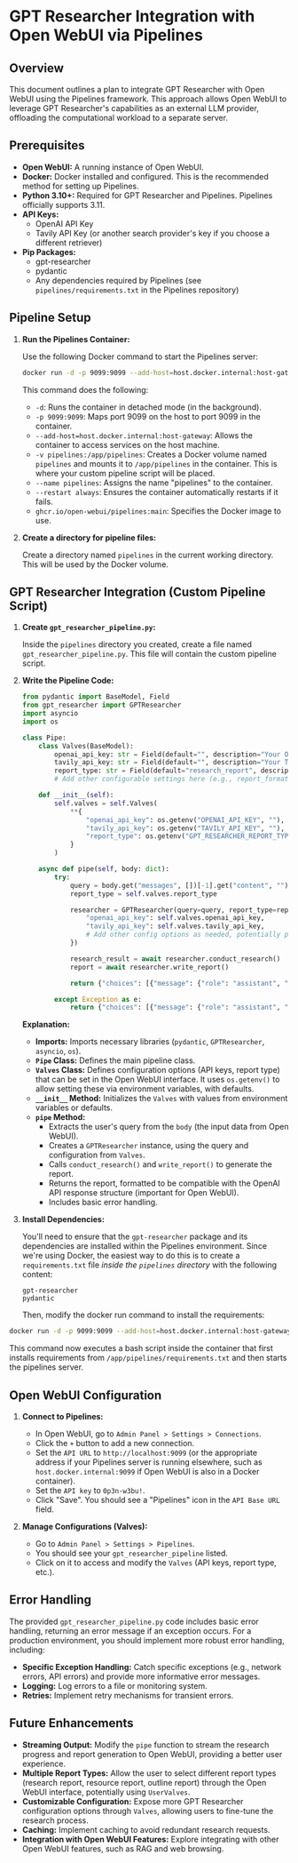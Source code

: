 # GPT Researcher Integration with Open WebUI via Pipelines

## Overview

This document outlines a plan to integrate GPT Researcher with Open WebUI using the Pipelines framework. This approach allows Open WebUI to leverage GPT Researcher's capabilities as an external LLM provider, offloading the computational workload to a separate server.

## Prerequisites

*   **Open WebUI:** A running instance of Open WebUI.
*   **Docker:** Docker installed and configured. This is the recommended method for setting up Pipelines.
*   **Python 3.10+:**  Required for GPT Researcher and Pipelines.  Pipelines officially supports 3.11.
*   **API Keys:**
    *   OpenAI API Key
    *   Tavily API Key (or another search provider's key if you choose a different retriever)
* **Pip Packages:**
    * gpt-researcher
    * pydantic
    * Any dependencies required by Pipelines (see `pipelines/requirements.txt` in the Pipelines repository)

## Pipeline Setup

1.  **Run the Pipelines Container:**

    Use the following Docker command to start the Pipelines server:

    ```bash
    docker run -d -p 9099:9099 --add-host=host.docker.internal:host-gateway -v pipelines:/app/pipelines --name pipelines --restart always ghcr.io/open-webui/pipelines:main
    ```

    This command does the following:

    *   `-d`: Runs the container in detached mode (in the background).
    *   `-p 9099:9099`: Maps port 9099 on the host to port 9099 in the container.
    *   `--add-host=host.docker.internal:host-gateway`:  Allows the container to access services on the host machine.
    *   `-v pipelines:/app/pipelines`: Creates a Docker volume named `pipelines` and mounts it to `/app/pipelines` in the container. This is where your custom pipeline script will be placed.
    *   `--name pipelines`: Assigns the name "pipelines" to the container.
    *   `--restart always`:  Ensures the container automatically restarts if it fails.
    *   `ghcr.io/open-webui/pipelines:main`:  Specifies the Docker image to use.

2. **Create a directory for pipeline files:**

    Create a directory named `pipelines` in the current working directory. This will be used by the Docker volume.

## GPT Researcher Integration (Custom Pipeline Script)

1.  **Create `gpt_researcher_pipeline.py`:**

    Inside the `pipelines` directory you created, create a file named `gpt_researcher_pipeline.py`. This file will contain the custom pipeline script.

2.  **Write the Pipeline Code:**

    ```python
    from pydantic import BaseModel, Field
    from gpt_researcher import GPTResearcher
    import asyncio
    import os

    class Pipe:
        class Valves(BaseModel):
            openai_api_key: str = Field(default="", description="Your OpenAI API Key")
            tavily_api_key: str = Field(default="", description="Your Tavily API Key")
            report_type: str = Field(default="research_report", description="Type of report (research_report, resource_report, outline_report)")
            # Add other configurable settings here (e.g., report_format)

        def __init__(self):
            self.valves = self.Valves(
                **{
                    "openai_api_key": os.getenv("OPENAI_API_KEY", ""),
                    "tavily_api_key": os.getenv("TAVILY_API_KEY", ""),
                    "report_type": os.getenv("GPT_RESEARCHER_REPORT_TYPE", "research_report"),
                }
            )

        async def pipe(self, body: dict):
            try:
                query = body.get("messages", [])[-1].get("content", "")
                report_type = self.valves.report_type

                researcher = GPTResearcher(query=query, report_type=report_type, config={
                    "openai_api_key": self.valves.openai_api_key,
                    "tavily_api_key": self.valves.tavily_api_key,
                    # Add other config options as needed, potentially pulling from self.valves
                })

                research_result = await researcher.conduct_research()
                report = await researcher.write_report()

                return {"choices": [{"message": {"role": "assistant", "content": report}}]} # Format for OpenAI API compatibility

            except Exception as e:
                return {"choices": [{"message": {"role": "assistant", "content": f"Error: {str(e)}" }}]}
    ```

    **Explanation:**

    *   **Imports:** Imports necessary libraries (`pydantic`, `GPTResearcher`, `asyncio`, `os`).
    *   **`Pipe` Class:**  Defines the main pipeline class.
    *   **`Valves` Class:** Defines configuration options (API keys, report type) that can be set in the Open WebUI interface.  It uses `os.getenv()` to allow setting these via environment variables, with defaults.
    *   **`__init__` Method:** Initializes the `Valves` with values from environment variables or defaults.
    *   **`pipe` Method:**
        *   Extracts the user's query from the `body` (the input data from Open WebUI).
        *   Creates a `GPTResearcher` instance, using the query and configuration from `Valves`.
        *   Calls `conduct_research()` and `write_report()` to generate the report.
        *   Returns the report, formatted to be compatible with the OpenAI API response structure (important for Open WebUI).
        *   Includes basic error handling.

3. **Install Dependencies:**

    You'll need to ensure that the `gpt-researcher` package and its dependencies are installed within the Pipelines environment.  Since we're using Docker, the easiest way to do this is to create a `requirements.txt` file *inside the `pipelines` directory* with the following content:

    ```
    gpt-researcher
    pydantic
    ```
    Then, modify the docker run command to install the requirements:

```bash
docker run -d -p 9099:9099 --add-host=host.docker.internal:host-gateway -v pipelines:/app/pipelines --name pipelines --restart always ghcr.io/open-webui/pipelines:main /bin/bash -c "pip install -r /app/pipelines/requirements.txt && python -m pipelines"
```
This command now executes a bash script inside the container that first installs requirements from `/app/pipelines/requirements.txt` and then starts the pipelines server.

## Open WebUI Configuration

1.  **Connect to Pipelines:**

    *   In Open WebUI, go to `Admin Panel > Settings > Connections`.
    *   Click the `+` button to add a new connection.
    *   Set the `API URL` to `http://localhost:9099` (or the appropriate address if your Pipelines server is running elsewhere, such as `host.docker.internal:9099` if Open WebUI is also in a Docker container).
    *   Set the `API key` to `0p3n-w3bu!`.
    *   Click "Save". You should see a "Pipelines" icon in the `API Base URL` field.

2.  **Manage Configurations (Valves):**

    *   Go to `Admin Panel > Settings > Pipelines`.
    *   You should see your `gpt_researcher_pipeline` listed.
    *   Click on it to access and modify the `Valves` (API keys, report type, etc.).

## Error Handling

The provided `gpt_researcher_pipeline.py` code includes basic error handling, returning an error message if an exception occurs.  For a production environment, you should implement more robust error handling, including:

*   **Specific Exception Handling:** Catch specific exceptions (e.g., network errors, API errors) and provide more informative error messages.
*   **Logging:**  Log errors to a file or monitoring system.
*   **Retries:** Implement retry mechanisms for transient errors.

## Future Enhancements

*   **Streaming Output:** Modify the `pipe` function to stream the research progress and report generation to Open WebUI, providing a better user experience.
*   **Multiple Report Types:**  Allow the user to select different report types (research report, resource report, outline report) through the Open WebUI interface, potentially using `UserValves`.
*   **Customizable Configuration:** Expose more GPT Researcher configuration options through `Valves`, allowing users to fine-tune the research process.
*   **Caching:** Implement caching to avoid redundant research requests.
*   **Integration with Open WebUI Features:** Explore integrating with other Open WebUI features, such as RAG and web browsing.